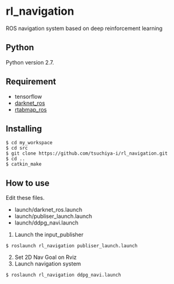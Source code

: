 # rl_navigation
 ROS navigation system based on deep reinforcement learning
 
## Python
Python version 2.7.
## Requirement
- tensorflow
- [darknet_ros](https://github.com/leggedrobotics/darknet_ros)
- [rtabmap_ros](https://github.com/introlab/rtabmap_ros)

## Installing
```
$ cd my_workspace
$ cd src
$ git clone https://github.com/tsuchiya-i/rl_navigation.git
$ cd ..
$ catkin_make
```

## How to use
Edit these files.
- launch/darknet_ros.launch
- launch/publiser_launch.launch
- launch/ddpg_navi.launch

1. Launch the input_publisher
```
$ roslaunch rl_navigation publiser_launch.launch
```
2. Set 2D Nav Goal on Rviz
3. Launch navigation system
```
$ roslaunch rl_navigation ddpg_navi.launch
```
